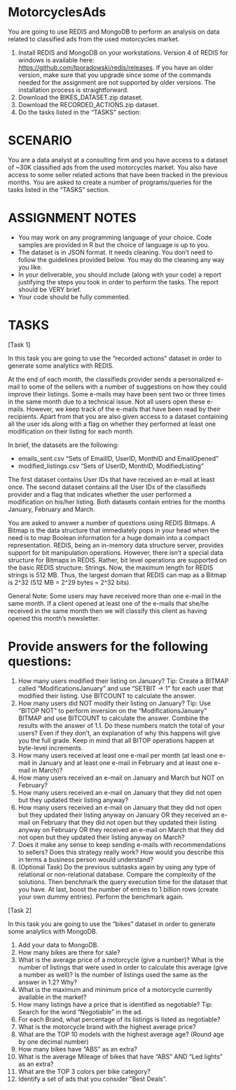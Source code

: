 # MotorcyclesAds

You are going to use REDIS and MongoDB to perform an analysis on data related to classified ads from the used motorcycles market.

1.	Install REDIS and MongoDB on your workstations. Version 4 of REDIS for windows is available here: https://github.com/tporadowski/redis/releases. If you have an older version, make sure that you upgrade since some of the commands needed for the assignment are not supported by older versions. The installation process is straightforward.
2.	Download the BIKES_DATASET.zip dataset. 
3.	Download the RECORDED_ACTIONS.zip dataset.
4.	Do the tasks listed in the “TASKS” section: 

# SCENARIO

You are a data analyst at a consulting firm and you have access to a dataset of ~30K classified ads from the used motorcycles market. You also have access to some seller related actions that have been tracked in the previous months. You are asked to create a number of programs/queries for the tasks listed in the “TASKS” section.


# ASSIGNMENT NOTES

-	You may work on any programming language of your choice. Code samples are provided in R but the choice of language is up to you. 
-	The dataset is in JSON format. It needs cleaning. You don’t need to follow the guidelines provided below. You may do the cleaning any way you like.
-	In your deliverable, you should include (along with your code) a report justifying the steps you took in order to perform the tasks. The report should be VERY brief.
-	Your code should be fully commented.

# TASKS

[Task 1]

In this task you are going to use the “recorded actions” dataset in order to generate some analytics with REDIS.

At the end of each month, the classifieds provider sends a personalized e-mail to some of the sellers with a number of suggestions on how they could improve their listings. Some e-mails may have been sent two or three times in the same month due to a technical issue. Not all users open these e-mails. However, we keep track of the e-mails that have been read by their recipients. Apart from that you are also given access to a dataset containing all the user ids along with a flag on whether they performed at least one modification on their listing for each month.

In brief, the datasets are the following:
-	emails_sent.csv “Sets of EmailID, UserID, MonthID and EmailOpened”
-	modified_listings.csv “Sets of UserID, MonthID, ModifiedListing”

The first dataset contains User IDs that have received an e-mail at least once. The second dataset contains all the User IDs of the classifieds provider and a flag that indicates whether the user performed a modification on his/her listing. Both datasets contain entries for the months January, February and March.

You are asked to answer a number of questions using REDIS Bitmaps. A Bitmap is the data structure that immediately pops in your head when the need is to map Boolean information for a huge domain into a compact representation. REDIS, being an in-memory data structure server, provides support for bit manipulation operations. However, there isn’t a special data structure for Bitmaps in REDIS. Rather, bit level operations are supported on the basic REDIS structure: Strings. Now, the maximum length for REDIS strings is 512 MB. Thus, the largest domain that REDIS can map as a Bitmap is 2^32 (512 MB = 2^29 bytes = 2^32 bits).

General Note: Some users may have received more than one e-mail in the same month. If a client opened at least one of the e-mails that she/he received in the same month then we will classify this client as having opened this month’s newsletter.

# Provide answers for the following questions:

1. How many users modified their listing on January? 
Tip: Create a BITMAP called “ModificationsJanuary” and use “SETBIT -> 1” for each user that modified their listing. Use BITCOUNT to calculate the answer.
2. How many users did NOT modify their listing on January?
Tip: Use “BITOP NOT” to perform inversion on the “ModificationsJanuary” BITMAP and use BITCOUNT to calculate the answer. Combine the results with the answer of 1.1. Do these numbers match the total of your users? Even if they don’t, an explanation of why this happens will give you the full grade. Keep in mind that all BITOP operations happen at byte-level increments.
3. How many users received at least one e-mail per month (at least one e-mail in January and at least one e-mail in February and at least one e-mail in March)?
4. How many users received an e-mail on January and March but NOT on February?
5. How many users received an e-mail on January that they did not open but they updated their listing anyway?
6. How many users received an e-mail on January that they did not open but they updated their listing anyway on January OR they received an e-mail on February that they did not open but they updated their listing anyway on February OR they received an e-mail on March that they did not open but they updated their listing anyway on March?
7. Does it make any sense to keep sending e-mails with recommendations to sellers? Does this strategy really work? How would you describe this in terms a business person would understand?
8. (Optional Task) Do the previous subtasks again by using any type of relational or non-relational database. Compare the complexity of the solutions. Then benchmark the query execution time for the dataset that you have. At last, boost the number of entries to 1 billion rows (create your own dummy entries). Perform the benchmark again.

[Task 2]

In this task you are going to use the “bikes” dataset in order to generate some analytics with MongoDB.

1. Add your data to MongoDB.
2. How many bikes are there for sale?
3. What is the average price of a motorcycle (give a number)? What is the number of listings that were used in order to calculate this average (give a number as well)? Is the number of listings used the same as the answer in 1.2? Why?
4. What is the maximum and minimum price of a motorcycle currently available in the market?
5. How many listings have a price that is identified as negotiable? Tip: Search for the word “Negotiable” in the ad.
6. For each Brand, what percentage of its listings is listed as negotiable?
7. What is the motorcycle brand with the highest average price?
8. What are the TOP 10 models with the highest average age? (Round age by one decimal number)
9. How many bikes have “ABS” as an extra? 
10. What is the average Mileage of bikes that have “ABS” AND “Led lights” as an extra?
11. What are the TOP 3 colors per bike category?
12.	Identify a set of ads that you consider “Best Deals”. 
